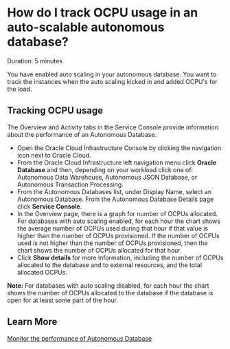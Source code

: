 # How do I track OCPU usage in an auto-scalable autonomous database?
Duration: 5 minutes

You have enabled auto scaling in your autonomous database. You want to track the instances when the auto scaling kicked in and added OCPU's for the load.

## Tracking OCPU usage 

The Overview and Activity tabs in the Service Console provide information about the performance of an Autonomous Database.
* Open the Oracle Cloud Infrastructure Console by clicking the navigation icon next to Oracle Cloud.
* From the Oracle Cloud Infrastructure left navigation menu click **Oracle Database** and then, depending on your workload click one of: Autonomous Data Warehouse, Autonomous JSON Database, or Autonomous Transaction Processing.
* From the Autonomous Databases list, under Display Name, select an Autonomous Database. From the Autonomous Database Details page click **Service Console**.
* In the Overview page, there is a graph for number of OCPUs allocated.  For databases with auto scaling enabled, for each hour the chart shows the average number of OCPUs used during that hour if that value is higher than the number of OCPUs provisioned. If the number of OCPUs used is not higher than the number of OCPUs provisioned, then the chart shows the number of OCPUs allocated for that hour.
* Click **Show details** for more information, including the number of OCPUs allocated to the database and to external resources, and the total allocated OCPUs.

**Note:** For databases with auto scaling disabled, for each hour the chart shows the number of OCPUs allocated to the database if the database is open for at least some part of the hour.

## Learn More
[Monitor the performance of Autonomous Database](https://docs.oracle.com/en/cloud/paas/autonomous-database/adbsa/monitor-performance-intro.html#GUID-54CCC1C6-C32E-47F4-8EB6-64CD6EDB5938)
